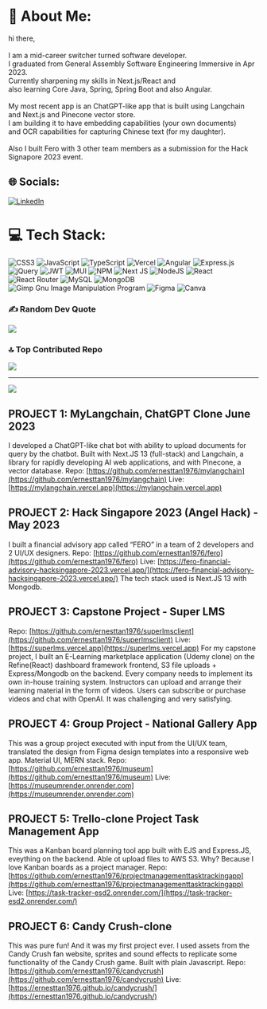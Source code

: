 # 💫 About Me:
hi  there,<br><br>I am a mid-career switcher turned software developer. <br>I graduated from General Assembly Software Engineering Immersive in Apr 2023. <br>Currently sharpening my skills in Next.js/React and <br>also learning Core Java, Spring, Spring Boot and also Angular.<br><br>My most recent app is an ChatGPT-like app that is built using Langchain and Next.js and Pinecone vector store. <br>I am building it to have embedding capabilities (your own documents)<br>and OCR capabilities for capturing Chinese text (for my daughter).<br><br>Also I built Fero with 3 other team members as a submission for the Hack Signapore 2023 event.

## 🌐 Socials:
[![LinkedIn](https://img.shields.io/badge/LinkedIn-%230077B5.svg?logo=linkedin&logoColor=white)](https://linkedin.com/in/ernesttan-dev) 

# 💻 Tech Stack:
![CSS3](https://img.shields.io/badge/css3-%231572B6.svg?style=for-the-badge&logo=css3&logoColor=white) ![JavaScript](https://img.shields.io/badge/javascript-%23323330.svg?style=for-the-badge&logo=javascript&logoColor=%23F7DF1E) ![TypeScript](https://img.shields.io/badge/typescript-%23007ACC.svg?style=for-the-badge&logo=typescript&logoColor=white) ![Vercel](https://img.shields.io/badge/vercel-%23000000.svg?style=for-the-badge&logo=vercel&logoColor=white) ![Angular](https://img.shields.io/badge/angular-%23DD0031.svg?style=for-the-badge&logo=angular&logoColor=white) ![Express.js](https://img.shields.io/badge/express.js-%23404d59.svg?style=for-the-badge&logo=express&logoColor=%2361DAFB) ![jQuery](https://img.shields.io/badge/jquery-%230769AD.svg?style=for-the-badge&logo=jquery&logoColor=white) ![JWT](https://img.shields.io/badge/JWT-black?style=for-the-badge&logo=JSON%20web%20tokens) ![MUI](https://img.shields.io/badge/MUI-%230081CB.svg?style=for-the-badge&logo=material-ui&logoColor=white) ![NPM](https://img.shields.io/badge/NPM-%23000000.svg?style=for-the-badge&logo=npm&logoColor=white) ![Next JS](https://img.shields.io/badge/Next-black?style=for-the-badge&logo=next.js&logoColor=white) ![NodeJS](https://img.shields.io/badge/node.js-6DA55F?style=for-the-badge&logo=node.js&logoColor=white) ![React](https://img.shields.io/badge/react-%2320232a.svg?style=for-the-badge&logo=react&logoColor=%2361DAFB) ![React Router](https://img.shields.io/badge/React_Router-CA4245?style=for-the-badge&logo=react-router&logoColor=white) ![MySQL](https://img.shields.io/badge/mysql-%2300f.svg?style=for-the-badge&logo=mysql&logoColor=white) ![MongoDB](https://img.shields.io/badge/MongoDB-%234ea94b.svg?style=for-the-badge&logo=mongodb&logoColor=white) ![Gimp Gnu Image Manipulation Program](https://img.shields.io/badge/Gimp-657D8B?style=for-the-badge&logo=gimp&logoColor=FFFFFF) 	![Figma](https://img.shields.io/badge/figma-%23F24E1E.svg?style=for-the-badge&logo=figma&logoColor=white) ![Canva](https://img.shields.io/badge/Canva-%2300C4CC.svg?style=for-the-badge&logo=Canva&logoColor=white)

### ✍️ Random Dev Quote
![](https://quotes-github-readme.vercel.app/api?type=vetical&theme=radical)

### 🔝 Top Contributed Repo
![](https://github-contributor-stats.vercel.app/api?username=ernesttan1976&limit=5&theme=dark&combine_all_yearly_contributions=true)

---
[![](https://visitcount.itsvg.in/api?id=ernesttan1976&icon=0&color=0)](https://visitcount.itsvg.in)

## PROJECT 1: MyLangchain, ChatGPT Clone June 2023
I developed a ChatGPT-like chat bot with ability to upload documents for query by the chatbot.
Built with Next.JS 13 (full-stack) and Langchain, a library for rapidly developing AI web
applications, and with Pinecone, a vector database.
Repo: [https://github.com/ernesttan1976/mylangchain](https://github.com/ernesttan1976/mylangchain)
Live: [https://mylangchain.vercel.app](https://mylangchain.vercel.app)

## PROJECT 2: Hack Singapore 2023 (Angel Hack) - May 2023
I built a financial advisory app called “FERO” in a team of 2 developers and 2 UI/UX designers.
Repo: [https://github.com/ernesttan1976/fero](https://github.com/ernesttan1976/fero)
Live: [https://fero-financial-advisory-hacksingapore-2023.vercel.app/](https://fero-financial-advisory-hacksingapore-2023.vercel.app/)
The tech stack used is Next.JS 13 with Mongodb.

## PROJECT 3: Capstone Project - Super LMS
Repo: [https://github.com/ernesttan1976/superlmsclient](https://github.com/ernesttan1976/superlmsclient)
Live: [https://superlms.vercel.app](https://superlms.vercel.app)
For my capstone project, I built an E-Learning marketplace application (Udemy clone) on the Refine(React)
dashboard framework frontend, S3 file uploads + Express/Mongodb on the backend. Every company needs to
implement its own in-house training system. Instructors can upload and arrange their learning material in the
form of videos. Users can subscribe or purchase videos and chat with OpenAI. It was challenging and very satisfying.

## PROJECT 4: Group Project - National Gallery App
This was a group project executed with input from the UI/UX team, translated the design from Figma design templates into a responsive web app. Material UI, MERN stack.
Repo: [https://github.com/ernesttan1976/museum](https://github.com/ernesttan1976/museum)
Live: [https://museumrender.onrender.com](https://museumrender.onrender.com)

## PROJECT 5: Trello-clone Project Task Management App
This was a Kanban board planning tool app built with EJS and Express.JS, eveything on the backend. Able ot upload files to AWS S3.
Why? Because I love Kanban boards as a project manager.
Repo: [https://github.com/ernesttan1976/projectmanagementtasktrackingapp](https://github.com/ernesttan1976/projectmanagementtasktrackingapp)
Live: [https://task-tracker-esd2.onrender.com/](https://task-tracker-esd2.onrender.com/)

## PROJECT 6: Candy Crush-clone
This was pure fun! And it was my first project ever. I used assets from the Candy Crush fan website, sprites and sound effects to replicate some functionality of the Candy Crush game. Built with plain Javascript.
Repo: [https://github.com/ernesttan1976/candycrush](https://github.com/ernesttan1976/candycrush)
Live: [https://ernesttan1976.github.io/candycrush/](https://ernesttan1976.github.io/candycrush/)
